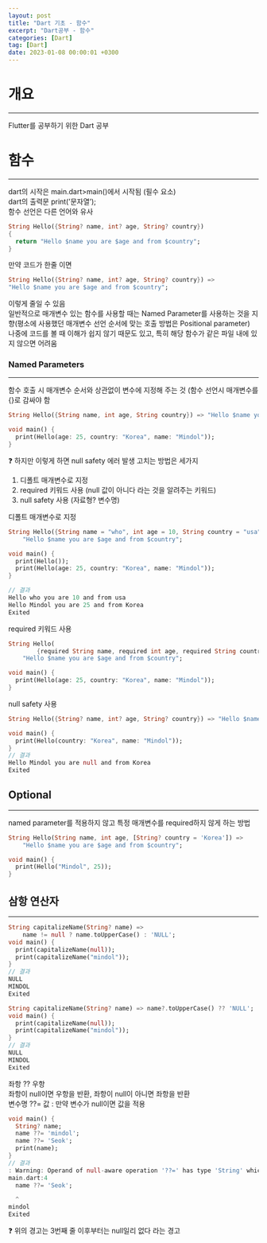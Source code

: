 ```yaml
---
layout: post
title: "Dart 기초 - 함수"
excerpt: "Dart공부 - 함수"
categories: [Dart]
tag: [Dart]
date: 2023-01-08 00:00:01 +0300
---
```


# 개요
-----------------
Flutter를 공부하기 위한 Dart 공부

# 함수
--------------
dart의 시작은 main.dart>main()에서 시작됨 (필수 요소)<br>
dart의 출력문 print(’문자열’);<br>
함수 선언은 다른 언어와 유사<br>
```dart
String Hello({String? name, int? age, String? country})
{
  return "Hello $name you are $age and from $country";
}
```
만약 코드가 한줄 이면
```dart
String Hello({String? name, int? age, String? country}) => 
"Hello $name you are $age and from $country";
```
이렇게 줄일 수 있음<br>
일반적으로 매개변수 있는 함수를 사용할 때는 Named Parameter를 사용하는 것을 지향(평소에 사용했던 매개변수 선언 순서에 맞는 호출 방법은 Positional parameter)<br>
나중에 코드를 볼 때 이해가 쉽지 않기 때문도 있고, 특히 해당 함수가 같은 파일 내에 있지 않으면 어려움<br>

### Named Parameters
--------------
함수 호출 시 매개변수 순서와 상관없이 변수에 지정해 주는 것 (함수 선언시 매개변수를 {}로 감싸야 함
```dart
String Hello({String name, int age, String country}) => "Hello $name you are $age and from $country";

void main() {
  print(Hello(age: 25, country: "Korea", name: "Mindol"));
}
```
❓ 하지만 이렇게 하면 null safety 에러 발생
고치는 방법은 세가지
1. 디폴트 매개변수로 지정
2. required 키워드 사용 (null 값이 아니다 라는 것을 알려주는 키워드)
3. null safety 사용 (자료형? 변수명)

디폴트 매개변수로 지정
```dart
String Hello({String name = "who", int age = 10, String country = "usa"}) =>
    "Hello $name you are $age and from $country";

void main() {
  print(Hello());
  print(Hello(age: 25, country: "Korea", name: "Mindol"));
}

// 결과
Hello who you are 10 and from usa
Hello Mindol you are 25 and from Korea
Exited
```

required 키워드 사용
```dart
String Hello(
        {required String name, required int age, required String country}) =>
    "Hello $name you are $age and from $country";

void main() {
  print(Hello(age: 25, country: "Korea", name: "Mindol"));
}
```

null safety 사용
```dart
String Hello({String? name, int? age, String? country}) => "Hello $name you are $age and from $country";

void main() {
  print(Hello(country: "Korea", name: "Mindol"));
}
// 결과
Hello Mindol you are null and from Korea
Exited
```

## Optional
--------------
named parameter를 적용하지 않고 특정 매개변수를 required하지 않게 하는 방법 
```dart
String Hello(String name, int age, [String? country = 'Korea']) =>
    "Hello $name you are $age and from $country";

void main() {
  print(Hello("Mindol", 25));
}
```

## 삼항 연산자
--------------
```dart
String capitalizeName(String? name) =>
    name != null ? name.toUpperCase() : 'NULL';
void main() {
  print(capitalizeName(null));
  print(capitalizeName("mindol"));
}
// 결과
NULL
MINDOL
Exited

String capitalizeName(String? name) => name?.toUpperCase() ?? 'NULL';
void main() {
  print(capitalizeName(null));
  print(capitalizeName("mindol"));
}
// 결과
NULL
MINDOL
Exited
```
좌항 ?? 우항<br>
좌항이 null이면 우항을 반환, 좌항이 null이 아니면 좌항을 반환<br>
변수명 ??= 값 : 만약 변수가 null이면 값을 적용
```dart
void main() {
  String? name;
  name ??= 'mindol';
  name ??= 'Seok';
  print(name);
}
// 결과
: Warning: Operand of null-aware operation '??=' has type 'String' which excludes null.
main.dart:4
  name ??= 'Seok';

  ^
mindol
Exited
```
❓ 위의 경고는 3번째 줄 이후부터는 null일리 없다 라는 경고